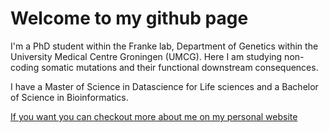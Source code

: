 # Welcome to my github page

I'm a PhD student within the Franke lab, Department of Genetics within the University Medical Centre Groningen (UMCG). Here I am studying non-coding somatic mutations and their functional downstream consequences.

I have a Master of Science in Datascience for Life sciences and a Bachelor of Science in Bioinformatics. 

[If you want you can checkout more about me on my personal website](https://tivali.org/)

